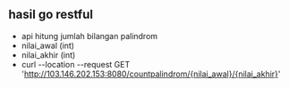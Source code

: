 ## hasil go restful
- api hitung jumlah bilangan palindrom
- nilai_awal (int)
- nilai_akhir (int)
- curl --location --request GET 'http://103.146.202.153:8080/countpalindrom/{nilai_awal}/{nilai_akhir}'

